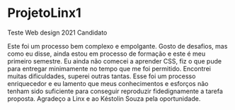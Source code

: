 # ProjetoLinx1
Teste Web design 2021 Candidato

Este foi um processo bem complexo e empolgante. Gosto de desafios, mas como eu disse, ainda estou em processo de formação e este é meu primeiro semestre. Eu ainda não comecei a aprender CSS, fiz o que pude para entregar minimamente no tempo que me foi permitido. Encontrei muitas dificuldades, superei outras tantas. Esse foi um processo enriquecedor e eu lamento que meus conhecimentos e esforços não tenham sido suficiente para conseguir reproduzir fidedignamente a tarefa proposta. 
Agradeço a Linx e ao Késtolin Souza pela oportunidade. 
